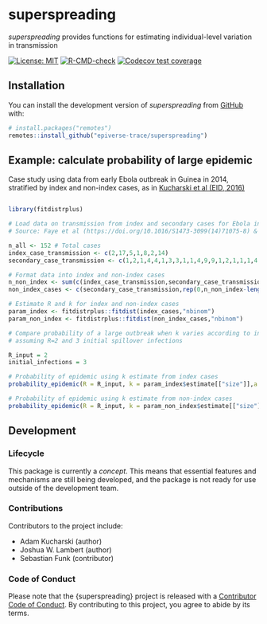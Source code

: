 
<!-- README.md is generated from README.Rmd. Please edit that file -->

# superspreading

*superspreading* provides functions for estimating individual-level
variation in transmission

<!-- badges: start -->

[![License:
MIT](https://img.shields.io/badge/License-MIT-yellow.svg)](https://opensource.org/licenses/MIT)
[![R-CMD-check](https://github.com/epiverse-trace/superspreading/actions/workflows/R-CMD-check.yaml/badge.svg)](https://github.com/epiverse-trace/superspreading/actions/workflows/R-CMD-check.yaml)
[![Codecov test
coverage](https://codecov.io/gh/epiverse-trace/superspreading/branch/main/graph/badge.svg)](https://app.codecov.io/gh/epiverse-trace/superspreading?branch=main)
<!-- badges: end -->

## Installation

You can install the development version of *superspreading* from
[GitHub](https://github.com/) with:

``` r
# install.packages("remotes")
remotes::install_github("epiverse-trace/superspreading")
```

## Example: calculate probability of large epidemic

Case study using data from early Ebola outbreak in Guinea in 2014,
stratified by index and non-index cases, as in [Kucharski et al (EID,
2016)](https://doi.org/10.3201%2Feid2201.151410)

``` r

library(fitdistrplus)

# Load data on transmission from index and secondary cases for Ebola in 2014
# Source: Faye et al (https://doi.org/10.1016/S1473-3099(14)71075-8) & Althaus et al: https://doi.org/10.1016/S1473-3099(15)70135-0

n_all <- 152 # Total cases
index_case_transmission <- c(2,17,5,1,8,2,14)
secondary_case_transmission <- c(1,2,1,4,4,1,3,3,1,1,4,9,9,1,2,1,1,1,4,3,3,4,2,5,1,2,2,1,9,1,3,1,2,1,1,2) 

# Format data into index and non-index cases
n_non_index <- sum(c(index_case_transmission,secondary_case_transmission)) # Total non-index cases
non_index_cases <- c(secondary_case_transmission,rep(0,n_non_index-length(secondary_case_transmission))) # Transmission from all non-index cases

# Estimate R and k for index and non-index cases
param_index <- fitdistrplus::fitdist(index_cases,"nbinom") 
param_non_index <- fitdistrplus::fitdist(non_index_cases,"nbinom") 

# Compare probability of a large outbreak when k varies according to index/non-index values, 
# assuming R=2 and 3 initial spillover infections

R_input = 2
initial_infections = 3

# Probability of epidemic using k estimate from index cases
probability_epidemic(R = R_input, k = param_index$estimate[["size"]],a = initial_infections)

# Probability of epidemic using k estimate from non-index cases
probability_epidemic(R = R_input, k = param_non_index$estimate[["size"]],a = initial_infections)
```

## Development

### Lifecycle

This package is currently a *concept*. This means that essential
features and mechanisms are still being developed, and the package is
not ready for use outside of the development team.

### Contributions

Contributors to the project include:

- Adam Kucharski (author)
- Joshua W. Lambert (author)
- Sebastian Funk (contributor)

### Code of Conduct

Please note that the {superspreading} project is released with a
[Contributor Code of
Conduct](https://github.com/epiverse-trace/.github/blob/main/CODE_OF_CONDUCT.md).
By contributing to this project, you agree to abide by its terms.

